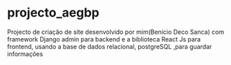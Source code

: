 # projecto_aegbp
Projecto de criação de site desenvolvido por mim(Benício Deco Sanca) com framework Django admin para backend e a biblioteca React Js para frontend, usando a base de dados relacional, postgreSQL ,para guardar informações

